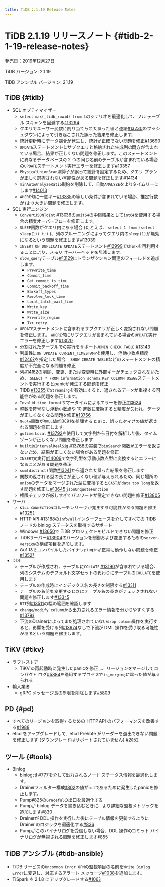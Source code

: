 ```yaml
---
title: TiDB 2.1.19 Release Notes
---
```


# TiDB 2.1.19 リリースノート {#tidb-2-1-19-release-notes}

発売日：2019年12月27日

TiDB バージョン: 2.1.19

TiDB アンシブル バージョン: 2.1.19

## TiDB {#tidb}

-   SQL オプティマイザー
    -   `select max(_tidb_rowid) from t`のシナリオを最適化して、フル テーブル スキャンを回避する[#13294](https://github.com/pingcap/tidb/pull/13294)
    -   クエリでユーザー変数に割り当てられた誤った値と述語[#13230](https://github.com/pingcap/tidb/pull/13230)のプッシュダウンによって引き起こされた誤った結果を修正します。
    -   統計更新時にデータ競合が発生し、統計が正確でない問題を修正[#13690](https://github.com/pingcap/tidb/pull/13690)
    -   `UPDATE`ステートメントにサブクエリと格納された生成列の両方が含まれている場合、結果が正しくない問題を修正します。このステートメントに異なるデータベースの 2 つの同じ名前のテーブルが含まれている場合の`UPDATE`ステートメント実行エラーを修正します[#13357](https://github.com/pingcap/tidb/pull/13357)
    -   `PhysicalUnionScan`演算子が誤って統計を設定するため、クエリ プランが正しく選択されない可能性がある問題を修正します[#14134](https://github.com/pingcap/tidb/pull/14134)
    -   `minAutoAnalyzeRatio`制約を削除して、自動`ANALYZE`をよりタイムリーにします[#14013](https://github.com/pingcap/tidb/pull/14013)
    -   `WHERE`句に一意キー[#13385](https://github.com/pingcap/tidb/pull/13385)の等しい条件が含まれている場合、推定行数が`1`より大きい問題を修正します。
-   SQL 実行エンジン
    -   `ConvertJSONToInt` [#13036](https://github.com/pingcap/tidb/pull/13036)の`unit64`の中間結果として`int64`を使用する場合の精度オーバーフローを修正します。
    -   `SLEEP`関数がクエリ内にある場合 (たとえば、 `select 1 from (select sleep(1)) t;)` )、列のプルーニングによってクエリ内の`sleep(1)`が無効になるという問題を修正します[#13039](https://github.com/pingcap/tidb/pull/13039)
    -   `INSERT ON DUPLICATE UPDATE`ステートメント[#12999](https://github.com/pingcap/tidb/pull/12999)で`Chunk`を再利用することにより、メモリ オーバーヘッドを削減します。
    -   `slow_query`テーブル[#13129](https://github.com/pingcap/tidb/pull/13129)にトランザクション関連のフィールドを追加します。
        -   `Prewrite_time`
        -   `Commit_time`
        -   `Get_commit_ts_time`
        -   `Commit_backoff_time`
        -   `Backoff_types`
        -   `Resolve_lock_time`
        -   `Local_latch_wait_time`
        -   `Write_key`
        -   `Write_size`
        -   `Prewrite_region`
        -   `Txn_retry`
    -   `UPDATE`ステートメントに含まれるサブクエリが正しく変換されない問題を修正します。 `WHERE`句にサブクエリが含まれている場合の`UPDATE`実行エラーを修正します[#13120](https://github.com/pingcap/tidb/pull/13120)
    -   分割されたテーブルでの実行をサポート`ADMIN CHECK TABLE` [#13143](https://github.com/pingcap/tidb/pull/13143)
    -   列属性に`ON UPDATE CURRENT_TIMESTAMP`を使用し、浮動小数点精度[#12462](https://github.com/pingcap/tidb/pull/12462)を指定した場合、 `SHOW CREATE TABLE`などのステートメントの精度が不完全になる問題を修正
    -   列[#14162](https://github.com/pingcap/tidb/pull/14162)の削除、変更、または変更時に外部キーがチェックされないため、 `SELECT * FROM information_schema.KEY_COLUMN_USAGE`ステートメントを実行するとpanicが発生する問題を修正
    -   TiDB [#13255](https://github.com/pingcap/tidb/pull/13255)で`Streaming`を有効にすると、返されるデータが重複する可能性がある問題を修正します。
    -   `Invalid time format`サマータイムによるエラーを修正[#13624](https://github.com/pingcap/tidb/pull/13624)
    -   整数を符号なし浮動小数点や 10 進数に変換すると精度が失われ、データが正しくなくなる問題を修正[#13756](https://github.com/pingcap/tidb/pull/13756)
    -   `Quote`関数が`NULL`値[#13681](https://github.com/pingcap/tidb/pull/13681)を処理するときに、誤ったタイプの値が返される問題を修正します。
    -   `gotime.Local` [#13792](https://github.com/pingcap/tidb/pull/13792)を使用して文字列から日付を解析した後、タイムゾーンが正しくない問題を修正します
    -   `builtinIntervalRealSig` [#13768](https://github.com/pingcap/tidb/pull/13768)の実装で`binSearch`関数がエラーを返さないため、結果が正しくない場合がある問題を修正
    -   `INSERT`文実行[#14009](https://github.com/pingcap/tidb/pull/14009)で文字列型を浮動小数点型に変換するとエラーになることがある問題を修正
    -   `sum(distinct)`関数[#13041](https://github.com/pingcap/tidb/pull/13041)から返された誤った結果を修正します
    -   関数の返される型の長さが正しくない値が与えられるため、同じ場所の`union`のデータをマージされた型に変換すると`CAST`が`data too long`を返す問題を修正し[#13645](https://github.com/pingcap/tidb/pull/13645) `jsonUnquoteFunction`
    -   権限チェックが厳しすぎてパスワードが設定できない問題を修正[#13805](https://github.com/pingcap/tidb/pull/13805)
-   サーバ
    -   `KILL CONNECTION`ゴルーチンリークが発生する可能性がある問題を修正[#13252](https://github.com/pingcap/tidb/pull/13252)
    -   HTTP API [#13188](https://github.com/pingcap/tidb/pull/13188)の`info/all`インターフェースを介してすべての TiDB ノードの binlog ステータスを取得するサポート
    -   Windows [#13650](https://github.com/pingcap/tidb/pull/13650)で TiDB プロジェクトをビルドできない問題を修正
    -   TiDBサーバー[#13904](https://github.com/pingcap/tidb/pull/13904)のバージョンを制御および変更するための`server-version`の構成項目を追加します。
    -   Go1.13でコンパイルしたバイナリ`plugin`が正常に動作しない問題を修正[#13527](https://github.com/pingcap/tidb/pull/13527)
-   DDL
    -   テーブルが作成され、テーブルに`COLLATE` [#13190](https://github.com/pingcap/tidb/pull/13190)が含まれている場合、列のシステムのデフォルト文字セットの代わりにテーブルの`COLLATE`を使用します
    -   テーブルの作成時にインデックス名の長さを制限する[#13311](https://github.com/pingcap/tidb/pull/13311)
    -   テーブルの名前を変更するときにテーブル名の長さがチェックされない問題を修正します[#13345](https://github.com/pingcap/tidb/pull/13345)
    -   `BIT`列[#13511](https://github.com/pingcap/tidb/pull/13511)の幅の範囲を確認します
    -   `change/modify column`から出力されるエラー情報を分かりやすくする[#13798](https://github.com/pingcap/tidb/pull/13798)
    -   下流のDrainerによってまだ処理されていない`drop column`操作を実行すると、影響を受ける列[#13974](https://github.com/pingcap/tidb/pull/13974)なしで下流が DML 操作を受け取る可能性があるという問題を修正します。

## TiKV {#tikv}

-   ラフトストア
    -   TiKV の再起動時に発生したpanicを修正し、リージョンをマージしてコンパクト ログ[#5884](https://github.com/tikv/tikv/pull/5884)を適用するプロセスで`is_merging`に誤った値が与えられる
-   輸入業者
    -   gRPC メッセージ長の制限を削除します[#5809](https://github.com/tikv/tikv/pull/5809)

## PD {#pd}

-   すべてのリージョンを取得するための HTTP API のパフォーマンスを改善する[#1988](https://github.com/pingcap/pd/pull/1988)
-   etcd をアップグレードして、etcd PreVote がリーダーを選出できない問題を修正します (ダウングレードはサポートされていません) [#2052](https://github.com/pingcap/pd/pull/2052)

## ツール {#tools}

-   Binlog
    -   binlogctl [#777](https://github.com/pingcap/tidb-binlog/pull/777)を介して出力されるノード ステータス情報を最適化します。
    -   Drainerフィルター構成[#802](https://github.com/pingcap/tidb-binlog/pull/802)の値が`nil`であるために発生したpanicを修正します。
    -   Pump[#825](https://github.com/pingcap/tidb-binlog/pull/825)の`Graceful`の出口を最適化する
    -   Pumpが binlog データを書き込むときに、より詳細な監視メトリックを追加します[#830](https://github.com/pingcap/tidb-binlog/pull/830)
    -   Drainerが DDL 操作を実行した後にテーブル情報を更新するように Drainer のロジックを最適化する[#836](https://github.com/pingcap/tidb-binlog/pull/836)
    -   Pumpがこのバイナリログを受信しない場合、DDL 操作のコミット バイナリログが無視される問題を修正します[#855](https://github.com/pingcap/tidb-binlog/pull/855)

## TiDB アンシブル {#tidb-ansible}

-   TiDB サービスの`Uncommon Error OPM`の監視項目の名前を`Write Binlog Error`に変更し、対応するアラート メッセージ[#1038](https://github.com/pingcap/tidb-ansible/pull/1038)を追加します。
-   TiSpark を 2.1.8 にアップグレードする[#1063](https://github.com/pingcap/tidb-ansible/pull/1063)
